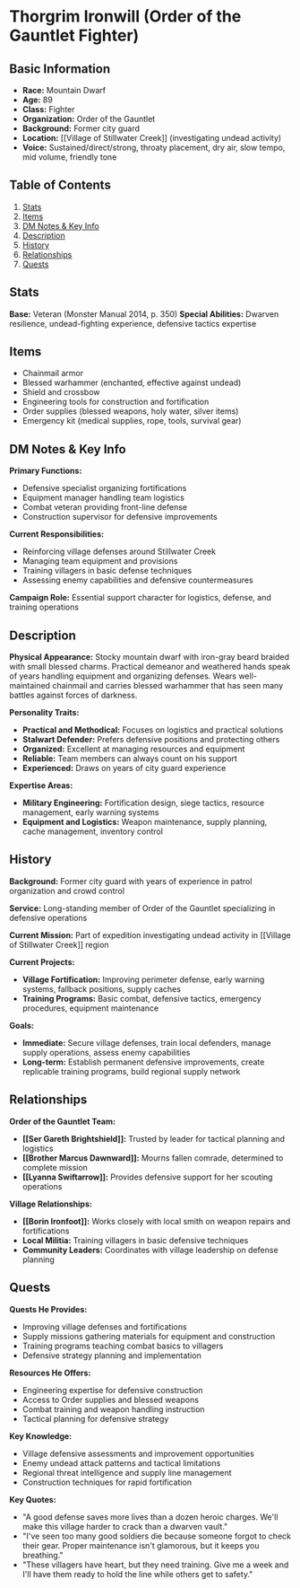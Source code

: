 # Thorgrim Ironwill (Order of the Gauntlet Fighter)

## Basic Information
- **Race:** Mountain Dwarf
- **Age:** 89
- **Class:** Fighter
- **Organization:** Order of the Gauntlet
- **Background:** Former city guard
- **Location:** [[Village of Stillwater Creek]] (investigating undead activity)
- **Voice:** Sustained/direct/strong, throaty placement, dry air, slow tempo, mid volume, friendly tone

## Table of Contents
1. [Stats](#stats)
2. [Items](#items)
3. [DM Notes & Key Info](#dm-notes--key-info)
4. [Description](#description)
5. [History](#history)
6. [Relationships](#relationships)
7. [Quests](#quests)

## Stats
**Base:** Veteran (Monster Manual 2014, p. 350)
**Special Abilities:** Dwarven resilience, undead-fighting experience, defensive tactics expertise

## Items
- Chainmail armor
- Blessed warhammer (enchanted, effective against undead)
- Shield and crossbow
- Engineering tools for construction and fortification
- Order supplies (blessed weapons, holy water, silver items)
- Emergency kit (medical supplies, rope, tools, survival gear)

## DM Notes & Key Info
**Primary Functions:**
- Defensive specialist organizing fortifications
- Equipment manager handling team logistics
- Combat veteran providing front-line defense
- Construction supervisor for defensive improvements

**Current Responsibilities:**
- Reinforcing village defenses around Stillwater Creek
- Managing team equipment and provisions
- Training villagers in basic defense techniques
- Assessing enemy capabilities and defensive countermeasures

**Campaign Role:** Essential support character for logistics, defense, and training operations

## Description
**Physical Appearance:**
Stocky mountain dwarf with iron-gray beard braided with small blessed charms. Practical demeanor and weathered hands speak of years handling equipment and organizing defenses. Wears well-maintained chainmail and carries blessed warhammer that has seen many battles against forces of darkness.

**Personality Traits:**
- **Practical and Methodical:** Focuses on logistics and practical solutions
- **Stalwart Defender:** Prefers defensive positions and protecting others
- **Organized:** Excellent at managing resources and equipment
- **Reliable:** Team members can always count on his support
- **Experienced:** Draws on years of city guard experience

**Expertise Areas:**
- **Military Engineering:** Fortification design, siege tactics, resource management, early warning systems
- **Equipment and Logistics:** Weapon maintenance, supply planning, cache management, inventory control

## History
**Background:** Former city guard with years of experience in patrol organization and crowd control

**Service:** Long-standing member of Order of the Gauntlet specializing in defensive operations

**Current Mission:** Part of expedition investigating undead activity in [[Village of Stillwater Creek]] region

**Current Projects:**
- **Village Fortification:** Improving perimeter defense, early warning systems, fallback positions, supply caches
- **Training Programs:** Basic combat, defensive tactics, emergency procedures, equipment maintenance

**Goals:**
- **Immediate:** Secure village defenses, train local defenders, manage supply operations, assess enemy capabilities
- **Long-term:** Establish permanent defensive improvements, create replicable training programs, build regional supply network

## Relationships
**Order of the Gauntlet Team:**
- **[[Ser Gareth Brightshield]]:** Trusted by leader for tactical planning and logistics
- **[[Brother Marcus Dawnward]]:** Mourns fallen comrade, determined to complete mission
- **[[Lyanna Swiftarrow]]:** Provides defensive support for her scouting operations

**Village Relationships:**
- **[[Borin Ironfoot]]:** Works closely with local smith on weapon repairs and fortifications
- **Local Militia:** Training villagers in basic defensive techniques
- **Community Leaders:** Coordinates with village leadership on defense planning

## Quests
**Quests He Provides:**
- Improving village defenses and fortifications
- Supply missions gathering materials for equipment and construction
- Training programs teaching combat basics to villagers
- Defensive strategy planning and implementation

**Resources He Offers:**
- Engineering expertise for defensive construction
- Access to Order supplies and blessed weapons
- Combat training and weapon handling instruction
- Tactical planning for defensive strategy

**Key Knowledge:**
- Village defensive assessments and improvement opportunities
- Enemy undead attack patterns and tactical limitations
- Regional threat intelligence and supply line management
- Construction techniques for rapid fortification

**Key Quotes:**
- "A good defense saves more lives than a dozen heroic charges. We'll make this village harder to crack than a dwarven vault."
- "I've seen too many good soldiers die because someone forgot to check their gear. Proper maintenance isn't glamorous, but it keeps you breathing."
- "These villagers have heart, but they need training. Give me a week and I'll have them ready to hold the line while others get to safety."